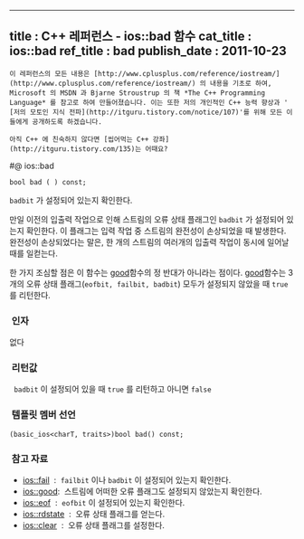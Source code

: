 ----------------
title : C++ 레퍼런스 - ios::bad 함수
cat_title :  ios::bad
ref_title : bad
publish_date : 2011-10-23
--------------



```warning
이 레퍼런스의 모든 내용은 [http://www.cplusplus.com/reference/iostream/](http://www.cplusplus.com/reference/iostream/) 의 내용을 기초로 하여, Microsoft 의 MSDN 과 Bjarne Stroustrup 의 책 *The C++ Programming Language* 를 참고로 하여 만들어졌습니다. 이는 또한 저의 개인적인 C++ 능력 향상과 ' [저의 모토인 지식 전파](http://itguru.tistory.com/notice/107)'를 위해 모든 이들에게 공개하도록 하겠습니다.
```

```info-text
아직 C++ 에 친숙하지 않다면 [씹어먹는 C++ 강좌](http://itguru.tistory.com/135)는 어때요?
```

#@ ios::bad

```info-format
bool bad ( ) const;
```


`badbit` 가 설정되어 있는지 확인한다.

만일 이전의 입출력 작업으로 인해 스트림의 오류 상태 플래그인 `badbit` 가 설정되어 있는지 확인한다. 이 플래그는 입력 작업 중 스트림의 완전성이 손상되었을 때 발생한다. 완전성이 손상되었다는 말은, 한 개의 스트림의 여러개의 입출력 작업이 동시에 일어날 때를 일컫는다.

한 가지 조심할 점은 이 함수는 [good](http://itguru.tistory.com/164)함수의 정 반대가 아니라는 점이다. [good](http://itguru.tistory.com/164)함수는 3 개의 오류 상태 플래그(`eofbit, failbit, badbit`) 모두가 설정되지 않았을 때 `true` 를 리턴한다.



###  인자




없다



###  리턴값




  `badbit` 이 설정되어 있을 때 `true` 를 리턴하고 아니면 `false`



###  템플릿 멤버 선언



```cpp-formatted
(basic_ios<charT, traits>)bool bad() const;
```



###  참고 자료

*  [ios::fail](http://itguru.tistory.com/165)  :  `failbit` 이나 `badbit` 이 설정되어 있는지 확인한다.
*  [ios::good](http://itguru.tistory.com/164):  스트림에 어떠한 오류 플래그도 설정되지 않았는지 확인한다.
*  [ios::eof](http://itguru.tistory.com/167)  :  `eofbit` 이 설정되어 있는지 확인한다.
*  [ios::rdstate](http://itguru.tistory.com/171)  :  오류 상태 플래그를 얻는다.
*  [ios::clear](http://itguru.tistory.com/180)  :  오류 상태 플래그를 설정한다.